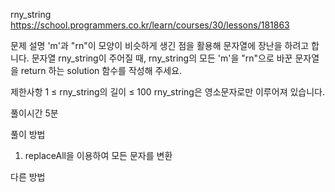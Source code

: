 rny_string
https://school.programmers.co.kr/learn/courses/30/lessons/181863

문제 설명
'm'과 "rn"이 모양이 비슷하게 생긴 점을 활용해 문자열에 장난을 하려고 합니다. 문자열 rny_string이 주어질 때, rny_string의 모든 'm'을 "rn"으로 바꾼 문자열을 return 하는 solution 함수를 작성해 주세요.

제한사항
1 ≤ rny_string의 길이 ≤ 100
rny_string은 영소문자로만 이루어져 있습니다.

풀이시간
5분

풀이 방법

1. replaceAll을 이용하여 모든 문자를 변환

다른 방법
